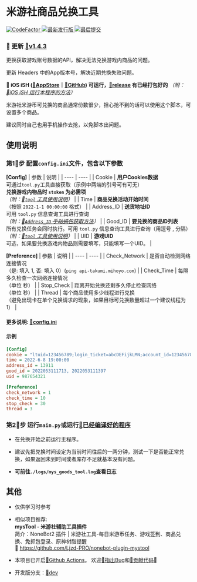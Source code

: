 # 米游社商品兑换工具
<div>
  <a href="https://www.codefactor.io/repository/github/ljzd-pro/mys_goods_tool" target="_blank">
    <img alt="CodeFactor" src="https://www.codefactor.io/repository/github/ljzd-pro/mys_goods_tool/badge?style=for-the-badge">
  </a>
  <a href="https://github.com/Ljzd-PRO/Mys_Goods_Tool/releases/latest" target="_blank">
    <img alt="最新发行版" src="https://img.shields.io/github/v/release/Ljzd-PRO/Mys_Goods_Tool?logo=python&style=for-the-badge">
  </a>
  <a href="https://github.com/Ljzd-PRO/Mys_Goods_Tool/commits/" target="_blank">
    <img alt="最后提交" src="https://img.shields.io/github/last-commit/Ljzd-PRO/Mys_Goods_Tool?style=for-the-badge">
  </a>
</div>

### 🎉 更新 [🔗v1.4.3](https://github.com/Ljzd-PRO/Mys_Goods_Tool/releases/tag/v1.4.3)

更换获取游戏账号数据的API，解决无法兑换游戏内商品的问题。

更新 Headers 中的App版本号，解决近期兑换失败问题。

**🎉 iOS
iSH ([🔗AppStore](https://apps.apple.com/us/app/ish-shell/id1436902243)｜[🔗GitHub](https://github.com/ish-app/ish))
可运行，[🔗release](https://github.com/Ljzd-PRO/Mys_Goods_Tool/releases) 有已经打包好的**
*（附：[🔗iOS iSH 运行本程序的方法](./Docs/iSH.md)）*

米游社米游币可兑换的商品通常份数很少，担心抢不到的话可以使用这个脚本，可设置多个商品。

建议同时自己也用手机操作去抢，以免脚本出问题。

## 使用说明

### 第1⃣️步 配置`config.ini`文件，包含以下参数

**[Config]**
|  参数   | 说明  |
|  ----  | ----  |
| Cookie | **用户Cookies数据**<br>可通过`tool.py`工具直接获取（示例中两端的引号可有可无）<br>**兑换游戏内物品时 `stoken` 为必需项**<br>*（附：[🔗`tool` 工具使用说明](./Docs/tool.md)）* |
| Time | **商品兑换活动开始时间**<br>（按照 `2022-1-1 00:00:00` 格式） |
| Address_ID | **送货地址ID**<br>可用 `tool.py` 信息查询工具进行查询<br>*（附：[🔗`Address_ID` ~~手动抓包~~获取方法](./Docs/Address_ID.md)）* |
| Good_ID | **要兑换的商品ID列表**<br>所有兑换任务会同时执行。可用 `tool.py` 信息查询工具进行查询（用逗号 , 分隔）<br>*（附：[🔗`tool` 工具使用说明](./Docs/tool.md)）* |
| UID | **游戏UID**<br>可选，如果要兑换游戏内物品则需要填写，只能填写一个UID。 |

**[Preference]**
|  参数   | 说明  |
|  ----  | ----  |
| Check_Network | 是否自动检测网络连接情况<br>（是: 填入 1, 否: 填入 0）(`ping api-takumi.mihoyo.com`) |
| Check_Time | 每隔多久检查一次网络连接情况<br>（单位 秒） |
| Stop_Check | 距离开始兑换还剩多久停止检查网络<br>（单位 秒） |
| Thread | 每个商品使用多少线程进行兑换<br>（避免出现卡在单个兑换请求的现象，如果目标可兑换数量超过一个建议线程为1） |

#### **更多说明: [🔗config.ini](./config.ini)**
#### **示例**
```ini
[Config]
cookie = "ltuid=123456789;login_ticket=abcDEFijkLMN;account_id=123456789;ltoken=DEFijkLMNabc;cookie_token=ijkLMNabcDEF;stoken=LMNabcDEFijk;"
time = 2022-6-8 19:00:00
address_id = 13911
good_id = 2022053111713, 2022053111397
uid = 987654321

[Preference]
check_network = 1
check_time = 10
stop_check = 30
thread = 3
```

### 第2⃣️步 运行`main.py`或运行[🔗已经编译好的程序](https://github.com/Ljzd-PRO/Mys_Goods_Tool/releases)

- 在兑换开始之前运行主程序。

- 建议先把兑换时间设定为当前时间往后的一两分钟，测试一下是否能正常兑换，如果返回未到时间或者库存不足就基本没有问题。

- **可前往`./logs/mys_goods_tool.log`查看日志**

## 其他
- 仅供学习时参考

- 相似项目推荐:  \
**mysTool - 米游社辅助工具插件**  \
简介：NoneBot2 插件 | 米游社工具-每日米游币任务、游戏签到、商品兑换、免抓包登录、原神树脂提醒  \
🔗 https://github.com/Ljzd-PRO/nonebot-plugin-mystool

- 本项目已开启[🔗Github Actions](https://github.com/Ljzd-PRO/Mys_Goods_Tool/actions)。
欢迎[🔗指出Bug](https://github.com/Ljzd-PRO/Mys_Goods_Tool/issues)和[🔗贡献代码](https://github.com/Ljzd-PRO/Mys_Goods_Tool/pulls)👏

- 开发版分支：[🔗dev](https://github.com/Ljzd-PRO/Mys_Goods_Tool/tree/dev/)
